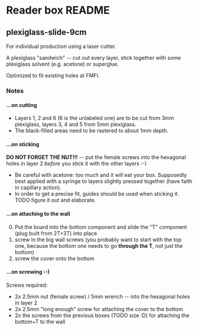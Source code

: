 Reader box README
=================

plexiglass-slide-9cm
--------------------

For individual production using a laser cutter.

A plexiglass "sandwich" -- cut out every layer, stick together with some plexiglass solvent (e.g. acetone) or superglue.

Optimized to fit existing holes at FMFI.

### Notes

#### ...on cutting

- Layers 1, 2 and 6 (6 is the unlabeled one) are to be cut from 3mm plexiglass, layers 3, 4 and 5 from 5mm plexiglass.
- The black-filled areas need to be rastered to about 1mm depth.

#### ...on sticking

**DO NOT FORGET THE NUT!!!** -- put the female screws into the hexagonal holes in layer 2 *before* you stick it with the other layers :-)

- Be careful with acetone: too much and it will eat your box. Supposedly best applied with a syringe to layers slightly pressed together (have faith in capillary action).
- In order to get a precise fit, guides should be used when sticking it. TODO figure it out and elaborate.

#### ...on attaching to the wall

0. Put the board into the bottom component and slide the "T" component (plug built from 2T+3T) into place
1. screw in the big wall screws (you probably want to start with the top one, because the bottom one needs to go **through the T**, not just the bottom)
2. screw the cover onto the bottom

#### ...on screwing :-)

Screws required:

- 2x 2.5mm nut (female screw) / 5mm wrench -- into the hexagonal holes in layer 2
- 2x 2.5mm "long enough" screw for attaching the cover to the bottom
- 2x the screws from the previous boxes (TODO size :D) for attaching the bottom+T to the wall
